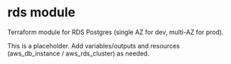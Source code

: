 # rds module

Terraform module for RDS Postgres (single AZ for dev, multi-AZ for prod).

This is a placeholder. Add variables/outputs and resources (aws_db_instance / aws_rds_cluster) as needed.
